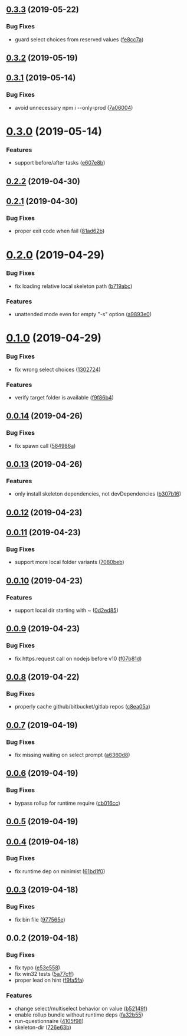 ## [0.3.3](https://github.com/3cp/makes/compare/v0.3.2...v0.3.3) (2019-05-22)


### Bug Fixes

* guard select choices from reserved values ([fe8cc7a](https://github.com/3cp/makes/commit/fe8cc7a))



## [0.3.2](https://github.com/3cp/makes/compare/v0.3.1...v0.3.2) (2019-05-19)



## [0.3.1](https://github.com/3cp/makes/compare/v0.3.0...v0.3.1) (2019-05-14)


### Bug Fixes

* avoid unnecessary npm i --only-prod ([7a06004](https://github.com/3cp/makes/commit/7a06004))



# [0.3.0](https://github.com/3cp/makes/compare/v0.2.2...v0.3.0) (2019-05-14)


### Features

* support before/after tasks ([e607e8b](https://github.com/3cp/makes/commit/e607e8b))



## [0.2.2](https://github.com/3cp/makes/compare/v0.2.1...v0.2.2) (2019-04-30)



## [0.2.1](https://github.com/3cp/makes/compare/v0.2.0...v0.2.1) (2019-04-30)


### Bug Fixes

* proper exit code when fail ([81ad62b](https://github.com/3cp/makes/commit/81ad62b))



# [0.2.0](https://github.com/3cp/makes/compare/v0.1.0...v0.2.0) (2019-04-29)


### Bug Fixes

* fix loading relative local skeleton path ([b719abc](https://github.com/3cp/makes/commit/b719abc))


### Features

* unattended mode even for empty "-s" option ([a9893e0](https://github.com/3cp/makes/commit/a9893e0))



# [0.1.0](https://github.com/3cp/makes/compare/v0.0.14...v0.1.0) (2019-04-29)


### Bug Fixes

* fix wrong select choices ([1302724](https://github.com/3cp/makes/commit/1302724))


### Features

* verify target folder is available ([f9f86b4](https://github.com/3cp/makes/commit/f9f86b4))



## [0.0.14](https://github.com/3cp/makes/compare/v0.0.13...v0.0.14) (2019-04-26)


### Bug Fixes

* fix spawn call ([584986a](https://github.com/3cp/makes/commit/584986a))



## [0.0.13](https://github.com/3cp/makes/compare/v0.0.12...v0.0.13) (2019-04-26)


### Features

* only install skeleton dependencies, not devDependencies ([b307b16](https://github.com/3cp/makes/commit/b307b16))



## [0.0.12](https://github.com/3cp/makes/compare/v0.0.11...v0.0.12) (2019-04-23)



## [0.0.11](https://github.com/3cp/makes/compare/v0.0.10...v0.0.11) (2019-04-23)


### Bug Fixes

* support more local folder variants ([7080beb](https://github.com/3cp/makes/commit/7080beb))



## [0.0.10](https://github.com/3cp/makes/compare/v0.0.9...v0.0.10) (2019-04-23)


### Features

* support local dir starting with ~ ([0d2ed85](https://github.com/3cp/makes/commit/0d2ed85))



## [0.0.9](https://github.com/3cp/makes/compare/v0.0.8...v0.0.9) (2019-04-23)


### Bug Fixes

* fix https.request call on nodejs before v10 ([f07b81d](https://github.com/3cp/makes/commit/f07b81d))



## [0.0.8](https://github.com/3cp/makes/compare/v0.0.7...v0.0.8) (2019-04-22)


### Bug Fixes

* properly cache github/bitbucket/gitlab repos ([c8ea05a](https://github.com/3cp/makes/commit/c8ea05a))



## [0.0.7](https://github.com/3cp/makes/compare/v0.0.6...v0.0.7) (2019-04-19)


### Bug Fixes

* fix missing waiting on select prompt ([a6360d8](https://github.com/3cp/makes/commit/a6360d8))



## [0.0.6](https://github.com/3cp/makes/compare/v0.0.5...v0.0.6) (2019-04-19)


### Bug Fixes

* bypass rollup for runtime require ([cb016cc](https://github.com/3cp/makes/commit/cb016cc))



## [0.0.5](https://github.com/3cp/makes/compare/v0.0.4...v0.0.5) (2019-04-19)



## [0.0.4](https://github.com/3cp/makes/compare/v0.0.3...v0.0.4) (2019-04-18)


### Bug Fixes

* fix runtime dep on minimist ([61bd1f0](https://github.com/3cp/makes/commit/61bd1f0))



## [0.0.3](https://github.com/3cp/makes/compare/v0.0.2...v0.0.3) (2019-04-18)


### Bug Fixes

* fix bin file ([977565e](https://github.com/3cp/makes/commit/977565e))



## 0.0.2 (2019-04-18)


### Bug Fixes

* fix typo ([e53e558](https://github.com/3cp/makes/commit/e53e558))
* fix win32 tests ([5a77cff](https://github.com/3cp/makes/commit/5a77cff))
* proper lead on hint ([f9fa5fa](https://github.com/3cp/makes/commit/f9fa5fa))


### Features

* change select/multiselect behavior on value ([b52149f](https://github.com/3cp/makes/commit/b52149f))
* enable rollup bundle without runtime deps ([fa32b55](https://github.com/3cp/makes/commit/fa32b55))
* run-questionnaire ([4105f98](https://github.com/3cp/makes/commit/4105f98))
* skeleton-dir ([726e63b](https://github.com/3cp/makes/commit/726e63b))




